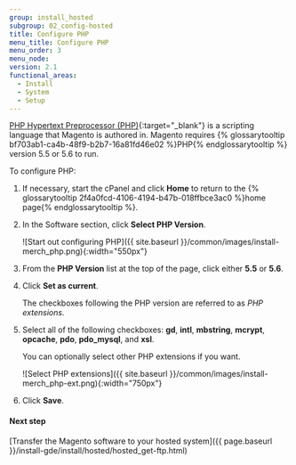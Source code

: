 ```yaml
---
group: install_hosted
subgroup: 02_config-hosted
title: Configure PHP
menu_title: Configure PHP
menu_order: 3
menu_node:
version: 2.1
functional_areas:
  - Install
  - System
  - Setup
---
```


[PHP Hypertext Preprocessor (PHP)](http://php.net/manual/en/faq.general.php){:target="_blank"} is a scripting language that Magento is authored in. Magento requires {% glossarytooltip bf703ab1-ca4b-48f9-b2b7-16a81fd46e02 %}PHP{% endglossarytooltip %} version 5.5 or 5.6 to run.

To configure PHP:

1.	If necessary, start the cPanel and click **Home** to return to the {% glossarytooltip 2f4a0fcd-4106-4194-b47b-018ffbce3ac0 %}home page{% endglossarytooltip %}.
2.	In the Software section, click **Select PHP Version**.

    ![Start out configuring PHP]({{ site.baseurl }}/common/images/install-merch_php.png){:width="550px"}

3.	From the **PHP Version** list at the top of the page, click either **5.5** or **5.6**.

4.	Click **Set as current**.

    The checkboxes following the PHP version are referred to as *PHP extensions*.

4.	Select all of the following checkboxes: **gd**, **intl**, **mbstring**, **mcrypt**, **opcache**, **pdo**, **pdo_mysql**, and **xsl**.

    You can optionally select other PHP extensions if you want.

    ![Select PHP extensions]({{ site.baseurl }}/common/images/install-merch_php-ext.png){:width="750px"}

5.	Click **Save**.

#### Next step

[Transfer the Magento software to your hosted system]({{ page.baseurl }}/install-gde/install/hosted/hosted_get-ftp.html)
